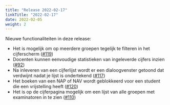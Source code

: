 ```yaml
---
title: "Release 2022-02-17"
linkTitle: "2022-02-17"
date: 2022-02-05
weight: 2
---
```


Nieuwe functionaliteiten in deze release:
- Het is mogelijk om op meerdere groepen tegelijk te filteren in het cijferscherm ([#119](https://github.com/UvA-FNWI/GradeTool/issues/119))
- Docenten kunnen eenvoudige statistieken van ingeleverde cijfers inzien  ([#92](https://github.com/UvA-FNWI/GradeTool/issues/92))
- Na inleveren van een cijferlijst wordt er een dialoogvenster getoond dat verdwijnt nadat je lijst is ondertekend ([#117](https://github.com/UvA-FNWI/GradeTool/issues/117))
- Het boeken van een NAP of NAV wordt geblokkeerd voor een student die een vrijstelling heeft ([#120](https://github.com/UvA-FNWI/GradeTool/issues/120))
- Het is op de cijferpagina mogelijk om een lijst van alle groepen met examinatoren in te zien ([#110](https://github.com/UvA-FNWI/GradeTool/issues/110))